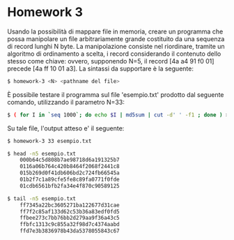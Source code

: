 # Homework 3
Usando la possibilità di mappare file in memoria, creare un programma che
possa manipolare un file arbitrariamente grande costituito da una sequenza
di record lunghi N byte.
La manipolazione consiste nel riordinare, tramite un algoritmo di ordinamento
a scelta, i record considerando il contenuto dello stesso come chiave:
ovvero, supponendo N=5, il record [4a a4 91 f0 01] precede [4a ff 10 01 a3].
La sintassi da supportare è la seguente:
```bash
$ homework-3 <N> <pathname del file>
```

È possibile testare il programma sul file 'esempio.txt' prodotto dal seguente
comando, utilizzando il parametro N=33:

```bash    
$ ( for I in `seq 1000`; do echo $I | md5sum | cut -d' ' -f1 ; done ) > esempio.txt
```
Su tale file, l'output atteso e' il seguente:

```bash
$ homework-3 33 esempio.txt

$ head -n5 esempio.txt
    000b64c5d808b7ae98718d6a191325b7
    0116a06b764c420b8464f2068f2441c8
    015b269d0f41db606bd2c724fb66545a
    01b2f7c1a89cfe5fe8c89fa0771f0fde
    01cdb6561bfb2fa34e4f870c90589125

$ tail -n5 esempio.txt
    ff7345a22bc3605271ba122677d31cae
    ff7f2c85af133d62c53b36a83edf0fd5
    ffbee273c7bb76bb2d279aa9f36a43c5
    ffbfc1313c9c855a32f98d7c4374aabd
    ffd7e3b3836978b43da5378055843c67
```